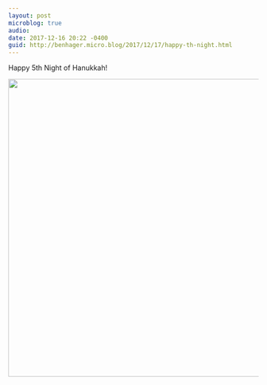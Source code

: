 ```yaml
---
layout: post
microblog: true
audio: 
date: 2017-12-16 20:22 -0400
guid: http://benhager.micro.blog/2017/12/17/happy-th-night.html
---
```

Happy 5th Night of Hanukkah!

<img src="http://hager.blog/uploads/2017/879dec8405.jpg" width="600" height="599" />
